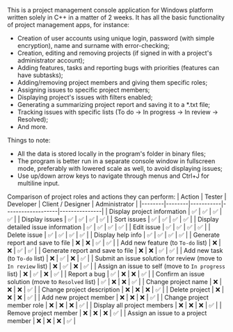 This is a project management console application for Windows platform written solely in C++ in a matter of 2 weeks. It has all the basic functionality of project management apps, for instance:
- Creation of user accounts using unique login, password (with simple encryption), name and surname with error-checking;
- Creation, editing and removing projects (if signed in with a project's administrator account);
- Adding features, tasks and reporting bugs with priorities (features can have subtasks);
- Adding/removing project members and giving them specific roles;
- Assigning issues to specific project members;
- Displaying project's issues with filters enabled;
- Generating a summarizing project report and saving it to a *.txt file;
- Tracking issues with specific lists (To do -> In progress -> In review -> Resolved);
- And more.

Things to note:
- All the data is stored locally in the program's folder in binary files;
- The program is better run in a separate console window in fullscreen mode, preferably with lowered scale as well, to avoid displaying issues;
- Use up/down arrow keys to navigate through menus and Ctrl+J for multiline input.

Comparison of project roles and actions they can perform:
| Action | Tester | Developer | Client / Designer | Administrator |
|--------|--------|-----------|-------------------|---------------|
| Display project information | ✅ | ✅ | ✅ | ✅ |
| Display issues | ✅ | ✅ | ✅ | ✅ |
| Sort issues | ✅ | ✅ | ✅ | ✅ |
| Display detailed issue information | ✅ | ✅ | ✅ | ✅ |
| Edit issue | ✅ | ✅ | ✅ | ✅ |
| Delete issue | ✅ | ✅ | ✅ | ✅ |
| Display help info | ✅ | ✅ | ✅ | ✅ |
| Generate report and save to file | ❌ | ❌ | ✅ | ✅ |
| Add new feature (to `To-do` list) | ❌ | ❌ | ✅ | ✅ |
| Generate report and save to file | ❌ | ❌ | ✅ | ✅ |
| Add new task (to `To-do` list) | ❌ | ✅ | ❌ | ✅ |
| Submit an issue solution for review (move to `In review` list) | ❌ | ✅ | ❌ | ✅ |
| Assign an issue to self (move to `In progress` list) | ❌ | ✅ | ❌ | ✅ |
| Report a bug | ✅ | ❌ | ❌ | ✅ |
| Confirm an issue solution (move to `Resolved` list) | ✅ | ❌ | ❌ | ✅ |
| Change project name | ❌ | ❌ | ❌ | ✅ |
| Change project description | ❌ | ❌ | ❌ | ✅ |
| Delete project | ❌ | ❌ | ❌ | ✅ |
| Add new project member | ❌ | ❌ | ❌ | ✅ |
| Change project member role | ❌ | ❌ | ❌ | ✅ |
| Display all project members | ❌ | ❌ | ❌ | ✅ |
| Remove project member | ❌ | ❌ | ❌ | ✅ |
| Assign an issue to a project member | ❌ | ❌ | ❌ | ✅ |
